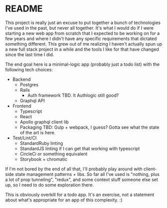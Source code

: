 # README

This project is really just an excuse to put together a bunch of technologies I've used in the past, but never all together.  It's what I would do if I were starting a new web app from scratch that I expected to be working on for a few years and where I didn't have any specific requirements that dictated something different.  This grew out of me realizing I haven't actually spun up a new full stack project in a while and the tools I like for that have changed since the last time I did.

The end goal here is a minimal-logic app (probably just a todo list) with the following tech choices:

- Backend
	- Postgres
	- Rails
		- Auth framework TBD.  It Authlogic still good?
	- Graphql API
- Frontend
	- Typescript
	- React
	- Apollo graphql client lib
	- Packaging TBD: Gulp + webpack, I guess?  Gotta see what the state of the art is here.
- Test/Lint/CI
	- StandardRuby linting
	- StandardJS linting if I can get that working with typescript
	- CircleCi or something equivalent
    - Storybook + chromatic

If I'm not bored by the end of all that, I'll probably play around with client-side state management patterns + libs.  So far all I've used is "nothing, plus a lot of prop tunneling", "redux", and some context stuff someone else set up, so I need to do some exploration there.

This is obviously overkill for a todo app.  It's an exercise, not a statement about what's appropriate for an app of this complexity.  :)